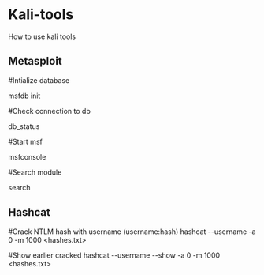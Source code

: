 # Kali-tools
How to use kali tools


Metasploit
----------

#Intialize database 

msfdb init

#Check connection to db

db_status

#Start msf 

msfconsole

#Search module 

search <module name>
  

Hashcat
-------
#Crack NTLM hash with username (username:hash)
hashcat --username -a 0 -m 1000 <hashes.txt> <wordlist>

#Show earlier cracked
hashcat --username --show -a 0 -m 1000 <hashes.txt> <wordlist>
